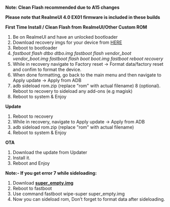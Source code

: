 **Note: Clean Flash recommended due to A15 changes**

**Please note that RealmeUI 4.0 EX01 firmware is included in these builds**

**First Time Install / Clean Flash from RealmeUI/Other Custom ROM**

1. Be on RealmeUI and have an unlocked bootloader
2. Download recovery imgs for your device from [HERE](https://sourceforge.net/projects/projectmatrixx/files/Android-14/cupidr/recovery/)
3. Reboot to bootloader
4. *fastboot flash dtbo dtbo.img
   fastboot flash vendor_boot vendor_boot.img
   fastboot flash boot boot.img
   fastboot reboot recovery*
5. While in recovery navigate to Factory reset -> Format data/factory reset and confim to format the device.
6. When done formatting, go back to the main menu and then navigate to Apply update -> Apply from ADB
7. adb sideload rom.zip (replace "rom" with actual filename)
8 (optional). Reboot to recovery to sideload any add-ons (e.g magisk)
9. Reboot to system & Enjoy

**Update**
1. Reboot to recovery
2. While in recovery, navigate to Apply update -> Apply from ADB
3. adb sideload rom.zip (replace "rom" with actual filename)
4. Reboot to system & Enjoy

**OTA**
1. Download the update from Updater
2. Install it.
3. Reboot and Enjoy

**Note:- If you get error 7 while sideloading:**

1. Download [**super_empty.img**](https://sourceforge.net/projects/projectmatrixx/files/Android-14/cupidr/recovery/super_empty.img/download)
2. Reboot to fastboot
3. Use command fastboot wipe-super super_empty.img
4. Now you can sideload rom, Don’t forget to format data after sideloading.

